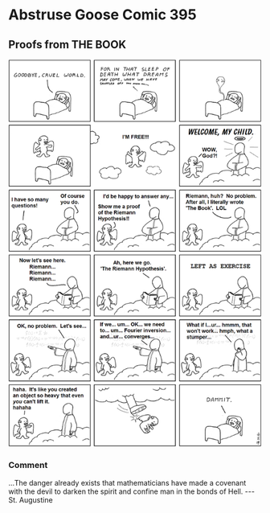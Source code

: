 # Abstruse Goose Comic 395
## Proofs from THE BOOK

![image](sire_I_did_not_need_that_hypothesis.png)
### Comment
...The danger already exists that mathematicians have made a covenant with the devil to darken the spirit and confine man in the bonds of Hell.    ---St. Augustine

